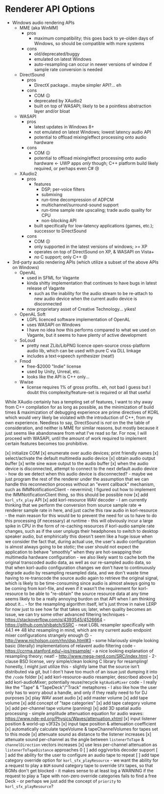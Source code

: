 # Renderer API Options

- Windows audio rendering APIs
    - MME (aka WinMM)
        - pros
            - maximum compatibility; this goes back to ye-olden days of Windows, so should be compatible with more systems
        - cons
            - old/deprecated/buggy
            - emulated on latest Windows
            - auto-resampling can occur in newer versions of window if sample rate conversion is needed
    - DirectSound
        - pros
            - DirectX package.. maybe simpler API?... eh
        - cons
            - COM ☹
            - deprecated by XAudio2
            - built on top of WASAPI; likely to be a pointless abstraction layer and/or bloat
    - WASAPI
        - pros
            - latest updates in Windows 8+
            - not emulated on latest Windows; lowest latency audio API
            - potential to offload mixing/effect processing onto audio hardware
        - cons
            - COM ☹
            - potential to offload mixing/effect processing onto audio hardware <- UWP apps _only_ though; C++ platform build likely required, or perhaps even C# 😢
    - XAudio2
        - pros
            - features
                - DSP; per-voice filters
                - submixing
                - run-time decompression of ADPCM
                - multichannel/surround-sound support
                - run-time sample rate upscaling; trade audio quality for CPU
                - non-blocking API
            - built specifically for low-latency applications (games, etc.); successor to DirectSound
        - cons
            - COM ☹
            - only supported in the latest versions of windows; >= XP
            - operates on top of DirectSound on XP, & WASAPI on Vista+
            - _no_ C support; only C++ 😡
- 3rd-party audio rendering APIs (which utilize a subset of the above APIs on Windows)
    - OpenAL
        - used in SFML for Vagante
        - kinda shitty implementation that continues to have bugs in latest release of Vagante
            - such as the inability for the audio stream to be re-attach to new audio device when the current audio device is disconnected
        - now proprietary asset of Creative Technology... yikes!
    - OpenAL Soft
        - LGPL licenced software implementation of OpenAL
        - uses WASAPI on Windows
        - I have no idea how this performs compared to what we used on Vagante, but it seems to have plenty of active development
    - SoLoud
        - pretty neat ZLib/LibPNG licence open-source cross-platform audio lib, which can be used with pure C via DLL linkage
        - includes a text->speech synthesizer (neat!)
    - Fmod
        - free-$2000 "Indie" license
        - used by Unity, Unreal, etc.
        - looks like the API is C++ only...
    - Wwise
        - license requires 1% of gross profits.. eh, not bad I guess but I doubt this complexity/feature-set is required or all that useful

While XAudio certainly has a tempting set of features, I want to shy away from C++ compilation for as long as possible, as the minimization of build times & maximization of debugging experience are prime directives of KORL which would very likely be violated with the introduction of C++, from my own experience.  Needless to say, DirectSound is _not_ on the the table of consideration, and neither is MME for similar reasons, but mostly because it just seems like abandonware from what I've read so far.  For now, I will proceed with WASAPI, until the amount of work required to implement certain features becomes too prohibitive.

[x] initialize COM
[x] enumerate over audio devices; print friendly names
[x] select/activate the default multimedia audio device
[x] obtain audio output buffer
[x] write sine wave output to the audio buffer
[x] when the audio device is disconnected, attempt to connect to the next default audio device
    - how do we detect when this audio device is disconnected?
    - maybe we just program the rest of the renderer under the assumption that we can handle this reconnection process without an "event callback" mechanism, such as IMMNotificationClient
    - nevermind; I figured out how to implement the IMMNotificationClient thing, so this should be possible now
[x] add `korl_sfx_play` API
    [x] add korl-resource WAV decoder
        - I am currently thinking that we perform the conversion from source sample rate => renderer sample rate in here, and just cache this raw audio in korl-resource
            - the main reason for this would be to prevent the need for us to have to do this processing (if necessary) at runtime
            - this will obviously incur a large spike in CPU in the form of re-caching resources if korl-audio sample rate changes, such as if the user unplugs their headphones to switch to desktop speaker audio, but emphirically this doesn't seem like a huge issue when we consider the fact that, during actual use, the user's audio configuration is almost always going to be _static_; the user should not expect the application to behave "smoothly" when they are hot-swapping their multimedia hardware configuration
            - we also likely want to cache both the original transcoded audio data, as well as our re-sampled audio data, so that when korl-audio configuration changes we don't have to continuously degrade audio by resampling resampled data, and we don't waste time having to re-transcode the source audio again to retrieve the original signal, which is likely to be time-consuming since audio is almost always going to be coming from korl-file, and even if it wasn't the requirement for korl-resource to be able to "re-obtain" the source resource data at any time seems likely to be a really annoying burdon on that API when I am thinking about it...
        - for the resampling algorithm itself, let's just throw in naive LERP for now just to see how far that takes us; later, when quality becomes an issue, we can try some other advanced filtering techniques
            - https://stackoverflow.com/q/4393545/4526664
                - https://github.com/shibatch/SSRC
                    - neat LGBL resampler specifically with 44.1 <=> 48 khz resampling in mind, which are my current audio endpoint mixer configurations strangely enough 🙃
                - http://www.nicholson.com/rhn/dsp.html#3
                    - some hilariously simple looking basic (literally) implementations of relavent audio filtering code
                - https://ccrma.stanford.edu/~jos/resample/
                    - a nice looking explanation of resampling theory; neat!
                - http://www.mega-nerd.com/SRC/index.html
                    - 2-clause BSD license, _very_ simple/clean looking C library for resampling!  honestly, I might just utilize this
                    - slightly lame that the source isn't distributed via git, but I don't have too much of an issue just dumping it into the `/code` folder
    [x] add korl-resource-audio resampler, described above
    [x] add korl-audioMixer; potentially reuse/recycle `kgtAudioMixer` code
        - I really like the "Tape" & "TapeDeck"/"Track" metaphores
        - I also like how the user only has to worry about a handle, and only if they really need to for DJ purposes
    [x] play WAV asset audio
[x] add master volume
[x] add tape volume
[x] add concept of "tape categories"
    [x] add tape category volume
[x] add per-channel tape volume (panning)
[x] add 3D spatial audio processing
    - simple amplitude attenuation equation for audio waves: https://www.nde-ed.org/Physics/Waves/attenuation.xhtml
    [x] input listener position & world-up v3f32s
    [x] input tape position & attenuation coefficient
    [x] automatically calculate tapeVolume & tapeChannelVolumes for tapes set to this mode
        [x] attenuate sound as distance to the listener increases
        [x] attenuate sound per-channel as the angle between `listenerToTape` & `channelDirection` vectors increases
        [x] use less per-channel attenuation as `listenerToTapeDistance` approaches 0
[ ] add ogg/vorbis decoder support
[ ] add the ability for the user to configure an audio tape to repeat
[ ] add tape category override option for `korl_sfx_playResource`
    - we want the ability for a request to play a `BGM` sound category tape to override `SFX` tapes, so that BGMs don't get blocked
    - it makes sense to at least log a WARNING if the request to play a Tape with non-zero override categories fails to find a free Deck
    - or perhaps we just add the concept of `priority` to `korl_sfx_playResource`?
